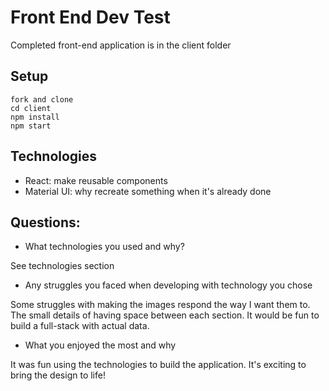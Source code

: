 # Front End Dev Test

Completed front-end application is in the client folder 

## Setup
```
fork and clone 
cd client
npm install
npm start
```

## Technologies
- React: make reusable components 
- Material UI: why recreate something when it's already done

## Questions:
- What technologies you used and why? 

See technologies section

- Any struggles you faced when developing with technology you chose

Some struggles with making the images respond the way I want them to. The small details of having space between each section. It would be fun to build a full-stack with actual data.

- What you enjoyed the most and why

It was fun using the technologies to build the application. It's exciting to bring the design to life!